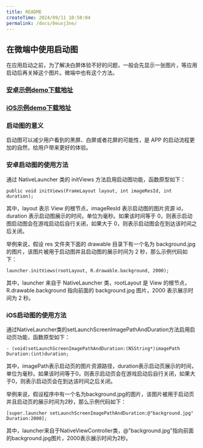 ```yaml
---
title: README
createTime: 2024/09/11 10:50:04
permalink: /docs/0euxj3ne/
---
```

## 在微端中使用启动图

在应用启动之前，为了解决白屏体验不好的问题，一般会先显示一张图片，等应用启动后再关掉这个图片。微端中也有这个方法。

### [安卓示例demo下载地址](http://tool.egret-labs.org/microclient/doc/zip/launchimageAndroidV1.2.zip)

### [iOS示例demo下载地址](http://tool.egret-labs.org/microclient/doc/zip/launchimageIOS.zip)

### 启动图的意义

启动图可以减少用户看到的黑屏、白屏或者花屏的可能性，是 APP 的启动流程更加的自然，给用户带来更好的体验。

### 安卓启动图的使用方法

通过 NativeLauncher 类的 initViews 方法启用启动图功能，函数原型如下：

```
public void initViews(FrameLayout layout, int imageResId, int duration);
```

其中，layout 表示 View 的根节点，imageResId 表示启动图的图片资源 id，duration 表示启动图展示的时间，单位为毫秒。如果该时间等于 0，则表示启动图启动图会在游戏启动后自行关闭，如果大于 0，则表示启动图会在到达该时间之后关闭。

举例来说，假设 res 文件夹下面的 drawable 目录下有一个名为 background.jpg 的图片，该图片被用于启动图并且启动图的展示时间为 2 秒，那么示例代码如下：

```
launcher.initViews(rootLayout, R.drawable.background, 2000);
```

其中，launcher 来自于 NativeLauncher 类，rootLayout 是 View 的根节点，R.drawable.background 指向前面的 background.jpg 图片，2000 表示展示时间为 2 秒。

### iOS启动图的使用方法
通过NativeLauncher类的setLaunchScreenImagePathAndDuration方法启用启动页功能，函数原型如下：

```
- (void)setLaunchScreenImagePathAndDuration:(NSString*)imagePath Duration:(int)duration;
```

其中，imagePath表示启动页的图片资源路径，duration表示启动页展示的时间，单位为毫秒。如果该时间等于0，则表示启动页会在游戏启动后自行关闭，如果大于0，则表示启动页会在到达该时间之后关闭。

举例来说，假设程序中有一个名为background.jpg的图片，该图片被用于启动页并且启动页的展示时间为2秒，那么示例代码如下：

```
[super.launcher setLaunchScreenImagePathAndDuration:@"background.jpg" Duration:2000];
```

其中，launcher来自于NativeViewController类，@"background.jpg"指向前面的background.jpg图片，2000表示展示时间为2秒。
